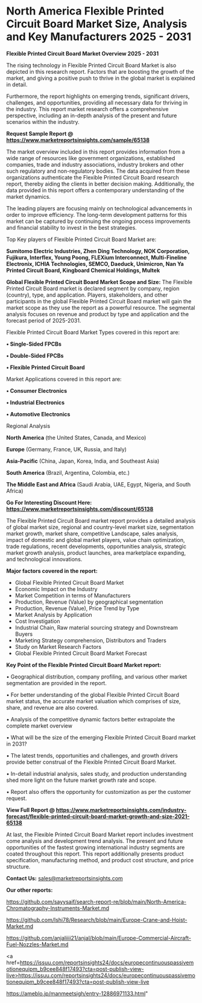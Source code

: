 # North America Flexible Printed Circuit Board Market Size, Analysis and Key Manufacturers 2025 - 2031

<Strong> Flexible Printed Circuit Board Market Overview 2025 - 2031</strong>

The rising technology in Flexible Printed Circuit Board Market is also depicted in this research report. Factors that are boosting the growth of the market, and giving a positive push to thrive in the global market is explained in detail.

Furthermore, the report highlights on emerging trends, significant drivers, challenges, and opportunities, providing all necessary data for thriving in the industry. This report market research offers a comprehensive perspective, including an in-depth analysis of the present and future scenarios within the industry.

<strong>Request Sample Report @ <a href=https://www.marketreportsinsights.com/sample/65138>https://www.marketreportsinsights.com/sample/65138</a></strong>

The market overview included in this report provides information from a wide range of resources like government organizations, established companies, trade and industry associations, industry brokers and other such regulatory and non-regulatory bodies. The data acquired from these organizations authenticate the Flexible Printed Circuit Board research report, thereby aiding the clients in better decision making. Additionally, the data provided in this report offers a contemporary understanding of the market dynamics.

The leading players are focusing mainly on technological advancements in order to improve efficiency. The long-term development patterns for this market can be captured by continuing the ongoing process improvements and financial stability to invest in the best strategies.

Top Key players of Flexible Printed Circuit Board Market are:

<strong>Sumitomo Electric Industries, Zhen Ding Technology, NOK Corporation, Fujikura, Interflex, Young Poong, FLEXium Interconnect, Multi-Fineline Electronix, ICHIA Technologies, SEMCO, Daeduck, Unimicron, Nan Ya Printed Circuit Board, Kingboard Chemical Holdings, Multek</strong>

<strong><b>Global Flexible Printed Circuit Board Market Scope and Size:</b></strong>
The Flexible Printed Circuit Board market is declared segment by company, region (country), type, and application. Players, stakeholders, and other participants in the global Flexible Printed Circuit Board market will gain the market scope as they use the report as a powerful resource. The segmental analysis focuses on revenue and product by type and application and the forecast period of 2025-2031.

Flexible Printed Circuit Board Market Types covered in this report are:

<strong>• Single-Sided FPCBs

• Double-Sided FPCBs

• Flexible Printed Circuit Board</strong>

Market Applications covered in this report are:

<strong>• Consumer Electronics

• Industrial Electronics

• Automotive Electronics</strong> 

Regional Analysis

<strong>North America</strong> (the United States, Canada, and Mexico)

<strong>Europe</strong> (Germany, France, UK, Russia, and Italy)

<strong>Asia-Pacific</strong> (China, Japan, Korea, India, and Southeast Asia)

<strong>South America</strong> (Brazil, Argentina, Colombia, etc.)

<strong>The Middle East and Africa</strong> (Saudi Arabia, UAE, Egypt, Nigeria, and South Africa)

<strong>Go For Interesting Discount Here: <a href=https://www.marketreportsinsights.com/discount/65138>https://www.marketreportsinsights.com/discount/65138</a></strong>

The Flexible Printed Circuit Board market report provides a detailed analysis of global market size, regional and country-level market size, segmentation market growth, market share, competitive Landscape, sales analysis, impact of domestic and global market players, value chain optimization, trade regulations, recent developments, opportunities analysis, strategic market growth analysis, product launches, area marketplace expanding, and technological innovations.

<strong><b>Major factors covered in the report:</b></strong>
<ul>
  <li>Global Flexible Printed Circuit Board Market </li>
  <li>Economic Impact on the Industry</li>
  <li>Market Competition in terms of Manufacturers</li>
  <li>Production, Revenue (Value) by geographical segmentation</li>
  <li>Production, Revenue (Value), Price Trend by Type</li>
  <li>Market Analysis by Application</li>
  <li>Cost Investigation</li>
  <li>Industrial Chain, Raw material sourcing strategy and Downstream Buyers</li>
  <li>Marketing Strategy comprehension, Distributors and Traders</li>
  <li>Study on Market Research Factors</li>
  <li>Global Flexible Printed Circuit Board Market Forecast</li>
</ul>

<strong><b>Key Point of the Flexible Printed Circuit Board Market report:</b></strong>

• Geographical distribution, company profiling, and various other market segmentation are provided in the report.

• For better understanding of the global Flexible Printed Circuit Board market status, the accurate market valuation which comprises of size, share, and revenue are also covered.

• Analysis of the competitive dynamic factors better extrapolate the complete market overview

• What will be the size of the emerging Flexible Printed Circuit Board market in 2031?

• The latest trends, opportunities and challenges, and growth drivers provide better construal of the Flexible Printed Circuit Board Market.

• In-detail industrial analysis, sales study, and production understanding shed more light on the future market growth rate and scope.

• Report also offers the opportunity for customization as per the customer request.

<strong><b>View Full Report @ <a href=https://www.marketreportsinsights.com/industry-forecast/flexible-printed-circuit-board-market-growth-and-size-2021-65138>https://www.marketreportsinsights.com/industry-forecast/flexible-printed-circuit-board-market-growth-and-size-2021-65138</a></b></strong>


At last, the Flexible Printed Circuit Board Market report includes investment come analysis and development trend analysis. The present and future opportunities of the fastest growing international industry segments are coated throughout this report. This report additionally presents product specification, manufacturing method, and product cost structure, and price structure.

<strong>Contact Us:</strong>
sales@marketreportsinsights.com

<strong>Our other reports:</strong>

<a href=https://github.com/sayysaif/search-report-re/blob/main/North-America-Chromatography-Instruments-Market.md>https://github.com/sayysaif/search-report-re/blob/main/North-America-Chromatography-Instruments-Market.md</a>

<a href=https://github.com/Ishi78/Research/blob/main/Europe-Crane-and-Hoist-Market.md>https://github.com/Ishi78/Research/blob/main/Europe-Crane-and-Hoist-Market.md</a>

<a href=https://github.com/anjaliiii21/anjal/blob/main/Europe-Commercial-Aircraft-Fuel-Nozzles-Market.md>https://github.com/anjaliiii21/anjal/blob/main/Europe-Commercial-Aircraft-Fuel-Nozzles-Market.md</a>

<a href=https://issuu.com/reportsinsights24/docs/europecontinuouspassivemotionequipm_b9cee848f17493?cta=post-publish-view-live>https://issuu.com/reportsinsights24/docs/europecontinuouspassivemotionequipm_b9cee848f17493?cta=post-publish-view-live</a>

<a href=https://ameblo.jp/manmeetsigh/entry-12886971133.html>https://ameblo.jp/manmeetsigh/entry-12886971133.html</a>"
